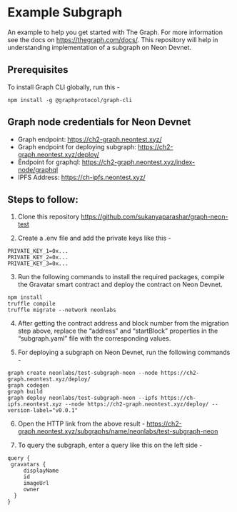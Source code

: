 # Example Subgraph

An example to help you get started with The Graph. For more information see the docs on https://thegraph.com/docs/.
This repository will help in understanding implementation of a subgraph on Neon Devnet.

## Prerequisites

To install Graph CLI globally, run this -

```
npm install -g @graphprotocol/graph-cli
```

## Graph node credentials for Neon Devnet

- Graph endpoint: https://ch2-graph.neontest.xyz/
- Graph endpoint for deploying subgraph: https://ch2-graph.neontest.xyz/deploy/
- Endpoint for graphql: https://ch2-graph.neontest.xyz/index-node/graphql
- IPFS Address: https://ch-ipfs.neontest.xyz/

## Steps to follow:

1. Clone this repository https://github.com/sukanyaparashar/graph-neon-test

2. Create a .env file and add the private keys like this -

```
PRIVATE_KEY_1=0x...
PRIVATE_KEY_2=0x...
PRIVATE_KEY_3=0x...
```

3. Run the following commands to install the required packages, compile the Gravatar smart contract and deploy the contract on Neon Devnet.

```
npm install
truffle compile
truffle migrate --network neonlabs
```

4. After getting the contract address and block number from the migration step above, replace the “address” and “startBlock” properties in the “subgraph.yaml” file with the corresponding values.

5. For deploying a subgraph on Neon Devnet, run the following commands -

```
graph create neonlabs/test-subgraph-neon --node https://ch2-graph.neontest.xyz/deploy/
graph codegen
graph build
graph deploy neonlabs/test-subgraph-neon --ipfs https://ch-ipfs.neontest.xyz --node https://ch2-graph.neontest.xyz/deploy/ --version-label="v0.0.1"
```

6. Open the HTTP link from the above result - https://ch2-graph.neontest.xyz/subgraphs/name/neonlabs/test-subgraph-neon

7. To query the subgraph, enter a query like this on the left side -

```
query {
 gravatars {
     displayName
     id
     imageUrl
     owner
  }
}
```
